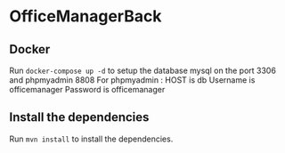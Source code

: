 # OfficeManagerBack

## Docker
Run `docker-compose up -d` to setup the database mysql on the port 3306 and phpmyadmin 8808
For phpmyadmin :
HOST is db
Username is officemanager
Password is officemanager

## Install the dependencies
Run `mvn install` to install the dependencies.

##
